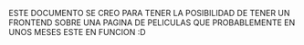 ESTE DOCUMENTO SE CREO PARA TENER LA POSIBILIDAD DE TENER UN FRONTEND SOBRE UNA PAGINA DE PELICULAS QUE PROBABLEMENTE EN UNOS MESES ESTE EN FUNCION :D
